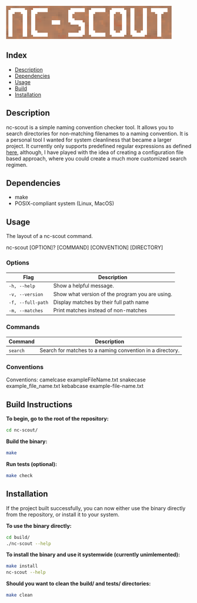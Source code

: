 ![nc-scout](img/nc-scout.png)

## Index
* [Description](#description)
* [Dependencies](#dependencies)
* [Usage](#usage)
* [Build](#build-instructions)
* [Installation](#installation)

## Description
nc-scout is a simple naming convention checker tool. It allows you to search directories for non-matching filenames to a naming convention. It is a personal tool I wanted for system cleanliness that became a larger project. It currently only supports predefined regular expressions as defined [here](src/search.c), although, I have played with the idea of creating a configuration file based approach, where you could create a much more customized search regimen.

## Dependencies
* make
* POSIX-compliant system (Linux, MacOS)

## Usage
The layout of a nc-scout command.

nc-scout [OPTION]? [COMMAND] [CONVENTION] [DIRECTORY]

### Options
| Flag              | Description                                                |
|-------------------|------------------------------------------------------------|
| `-h, --help`      | Show a helpful message.                                    |
| `-v, --version`   | Show what version of the program you are using.            |
| `-f, --full-path` | Display matches by their full path name                    |
| `-m, --matches`   | Print matches instead of non-matches                       |

### Commands
|Command            | Description                                                |
|-------------------|------------------------------------------------------------| 
| `search`          | Search for matches to a naming convention in a directory.  |


### Conventions
Conventions:
camelcase exampleFileName.txt
snakecase example_file_name.txt
kebabcase example-file-name.txt


## Build Instructions
**To begin, go to the root of the repository:**
```bash
cd nc-scout/
```

**Build the binary:**
```bash
make
``` 

**Run tests (optional):**
```bash
make check
```

## Installation
If the project built successfully, you can now either use the binary directly from the repository, or install it to your system.

**To use the binary directly:**
```bash
cd build/
./nc-scout --help
```

**To install the binary and use it systemwide (currently unimlemented):**
```bash
make install
nc-scout --help
```

**Should you want to clean the build/ and tests/ directories:**
```bash
make clean
```
